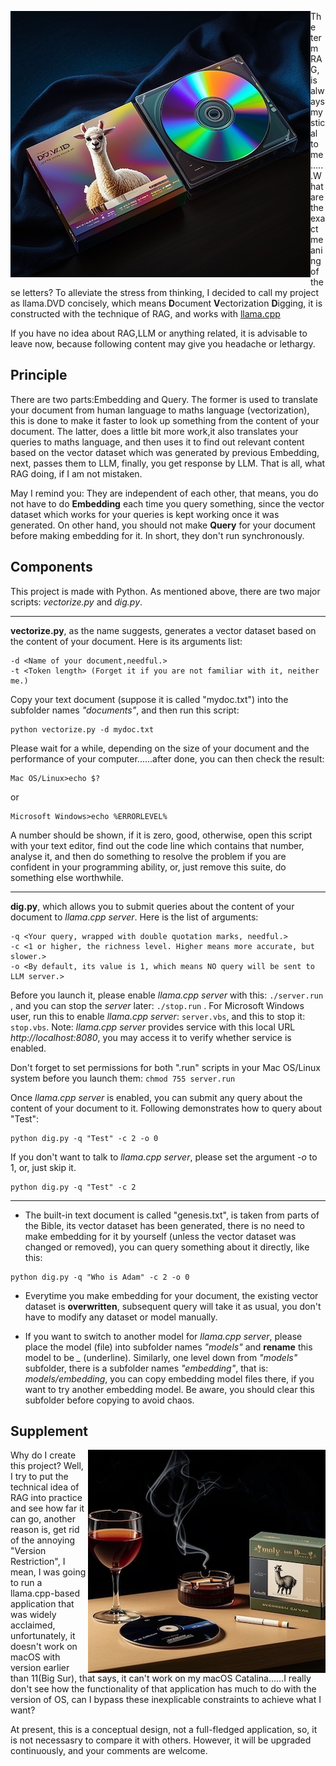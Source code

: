 <img align="left" src="./github/images/llama.dvd.cover.png">The term RAG, is always mystical to me......What are the exact meaning of these letters? To alleviate the stress from thinking, I decided to call my project as llama.DVD concisely, which means **D**ocument **V**ectorization **D**igging, it is constructed with the technique of RAG, and works with [llama.cpp](https://github.com/ggerganov/llama.cpp)

If you have no idea about RAG,LLM or anything related, it is advisable to leave now, because following content may give you headache or lethargy.

## Principle
There are two parts:Embedding and Query. The former is used to translate your document from human language to maths language (vectorization), this is done to make it faster to look up something from the content of your document. The latter, does a little bit more work,it also translates your queries to maths language, and then uses it to find out relevant content based on the vector dataset which was generated by previous Embedding, next, passes them to LLM, finally, you get response by LLM. That is all, what RAG doing, if I am not mistaken.

May I remind you: They are independent of each other, that means, you do not have to do **Embedding** each time you query something, since the vector dataset which works for your queries is kept working once it was generated. On other hand, you should not make **Query** for your document before making embedding for it. In short, they don't run synchronously.

## Components
This project is made with Python. As mentioned above, there are two major  scripts: *vectorize.py* and *dig.py*.

---

**vectorize.py**, as the name suggests, generates a vector dataset based on the content of your document. Here is its arguments list:
```
-d <Name of your document,needful.>
-t <Token length> (Forget it if you are not familiar with it, neither me.)
```
Copy your text document (suppose it is called "mydoc.txt") into the subfolder names *"documents"*, and then run this script:
```
python vectorize.py -d mydoc.txt
```
Please wait for a while, depending on the size of your document and the performance of your computer......after done, you can then check the result:
```
Mac OS/Linux>echo $?
```
or
```
Microsoft Windows>echo %ERRORLEVEL%
```
A number should be shown, if it is zero, good, otherwise, open this script with your text editor, find out the code line which contains that number, analyse it, and then do something to resolve the problem if you are confident in your programming ability, or, just remove this suite, do something else worthwhile. 

---

**dig.py**, which allows you to submit queries about the content of your document to *llama.cpp server*. Here is the list of arguments:
```
-q <Your query, wrapped with double quotation marks, needful.>
-c <1 or higher, the richness level. Higher means more accurate, but slower.>
-o <By default, its value is 1, which means NO query will be sent to LLM server.>
```
Before you launch it, please enable *llama.cpp server* with this: 
`./server.run` , and you can stop the *server* later: `./stop.run` . For Microsoft Windows user, run this to enable *llama.cpp server*: `server.vbs`, and this to stop it: `stop.vbs`. Note: *llama.cpp server* provides service with this local URL *http://localhost:8080*, you may access it to verify whether service is enabled.

Don't forget to set permissions for both ".run" scripts in your Mac OS/Linux system before you launch them: `chmod 755 server.run`

Once *llama.cpp server* is enabled, you can submit any query about the content of your document to it. Following demonstrates how to query about "Test":
```
python dig.py -q "Test" -c 2 -o 0
```
If you don't want to talk to *llama.cpp server*, please set the argument *-o* to 1, or, just skip it.
```
python dig.py -q "Test" -c 2
```

---

- The built-in text document is called "genesis.txt", is taken from parts of the Bible, its vector dataset has been generated, there is no need to make embedding for it by yourself (unless the vector dataset was changed or removed), you can query something about it directly, like this:
```
python dig.py -q "Who is Adam" -c 2 -o 0
```

- Everytime you make embedding for your document, the existing vector dataset is **overwritten**, subsequent query will take it as usual, you don't have to modify any dataset or model manually.

- If you want to switch to another model for *llama.cpp server*, please place the model (file) into subfolder names *"models"* and **rename** this model to be *_* (underline). Similarly, one level down from *"models"* subfolder, there is a subfolder names *"embedding"*, that is: *models/embedding*, you can copy embedding model files there, if you want to try another embedding model. Be aware, you should clear this subfolder before copying to avoid chaos.

## Supplement
<img align="right" src="./github/images/llama.dvd.illustration-1.png">Why do I create this project? Well, I try to put the technical idea of RAG into practice and see how far it can go, another reason is, get rid of the annoying "Version Restriction", I mean, I was going to run a llama.cpp-based application that was widely acclaimed, unfortunately, it doesn't work on macOS with version earlier than 11(Big Sur), that says, it can't work on my macOS Catalina......I really don't see how the functionality of that application has much to do with the version of OS, can I bypass these inexplicable constraints to achieve what I want?

At present, this is a conceptual design, not a full-fledged application, so, it is not necessasry to compare it with others. However, it will be upgraded continuously, and your comments are welcome.


